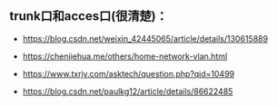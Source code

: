 ## trunk口和acces口(很清楚)：
- https://blog.csdn.net/weixin_42445065/article/details/130615889

- https://chenjiehua.me/others/home-network-vlan.html
- https://www.txrjy.com/asktech/question.php?qid=10499
- https://blog.csdn.net/paulkg12/article/details/86622485